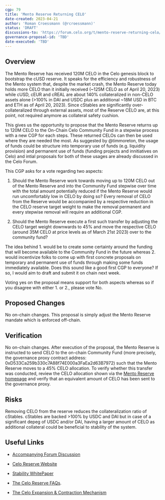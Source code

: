 ```yaml
---
cgp: 79
title: 'Mento Reserve Returning CELO'
date-created: 2023-04-21
author: 'Roman Croessmann (@rcroessmann)'
status: 'DRAFT'
discussions-to: 'https://forum.celo.org/t/mento-reserve-returning-celo/5236/36'
governance-proposal-id: 'TBD'
date-executed: 'TBD'
---
```


## Overview

The Mento Reserve has received 120M CELO in the Celo genesis block to bootstrap the cUSD reserve. It speaks for the efficiency and robustness of the Mento system that, despite the market crash, the Mento Reserve today holds more CELO than it initially received (~125M CELO as of April 20, 2023) while cUSD, cEUR and cREAL are about 140% collateralized in non-CELO assets alone (>100% in DAI and USDC plus an additional ~18M USD in BTC and ETH as of April 20, 2023). Since cStables are significantly over-collateralized through external assets, most of the Reserve CELO are, at this point, not required anymore as collateral safety cushion.

This gives us the opportunity to propose that the Mento Reserve returns up to 120M CELO to the On-Chain Celo Community Fund in a stepwise process with a new CGP for each steps. These returned CELOs can then be used where they are needed the most. As suggested by @timmoreton, the usage of funds could be structure into temporary use of funds (e.g. liquidity provision) and permanent use of funds (funding projects and innitiatives on Celo) and intial proposals for both of these usages are already discussed in the Celo Forum.

This CGP asks for a vote regarding two aspects:
1. Should the Mento Reserve work towards moving up to 120M CELO out of the Mento Reserve and into the Community Fund stepwise over time with the total amount potentially reduced if the Mento Reserve would run uncomfortably low in CELO by doing so? Every removal of CELO from the Reserve would be accompanied by a respective reduction in the CELO reserve target weight to make the removal permanent and every stepwise removal will require an additional CGP.

2. Should the Mento Reserve execute a first such transfer by adjusting the CELO target weight downwards to 45% and move the respective CELO (around 35M CELO at price levels as of March 21st 2023) over to the community fund?

The idea behind 1. would be to create some certainty around the funding that will become available to the Community Fund in the future whereas 2. would incentivize folks to come up with first concrete proposals on temporary and permanent use of funds through making some funds immediately available. Does this sound like a good first CGP to everyone? If so, I would aim to draft and submit it on chain next week.

Voting yes on the proposal means support for both aspects whereas so if you disagree with either 1. or 2., please vote No.

## Proposed Changes
No on-chain changes. This proposal is simply adjust the Mento Reserve mandate which is enforced off-chain.

## Verification

No on-chain changes. After execution of the proposal, the Mento Reserve is instructed to send CELO to the on-chain Community Fund (more precisely, the governance proxy contract address: 0xD533Ca259b330c7A88f74E000a3FaEa2d63B7972) such that the Mento Reserve moves to a 45% CELO allocation. To verify whether this transfer was conducted, review the CELO allocation shown via the [Mento Reserve homepage](https://reserve.mento.org/) and verify that an equivalent amount of CELO has been sent to the governance proxy.

## Risks

Removing CELO from the reserve reduces the collateralization ratio of cStables. cStables are backed >100% by USDC and DAI but in case of a significant depeg of USDC and/or DAI, having a larger amount of CELO as additional collateral could be beneficial to stability of the system. 

## Useful Links

* [Accompanying Forum Discussion]([https://forum.celo.org/t/mento-reserve-returning-celo/5236](https://forum.celo.org/t/mento-reserve-returning-celo/5236))

* [Celo Reserve Website]([https://celoreserve.org/](https://celoreserve.org/))

* [Stability WhitePaper]([https://celo.org/papers/Celo_Stability_Analysis.pdf](https://celo.org/papers/Celo_Stability_Analysis.pdf))

* [The Celo Reserve FAQs]([https://medium.com/celoorg/the-celo-reserve-faqs-f3f7cbb1991f](https://medium.com/celoorg/the-celo-reserve-faqs-f3f7cbb1991f)).

* [The Celo Expansion & Contraction Mechanism]([https://medium.com/celoorg/zooming-in-on-the-celo-expansion-contraction-mechanism-446ca7abe4f](https://medium.com/celoorg/zooming-in-on-the-celo-expansion-contraction-mechanism-446ca7abe4f))